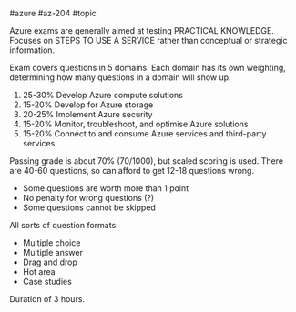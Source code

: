 #azure #az-204 #topic 

Azure exams are generally aimed at testing PRACTICAL KNOWLEDGE.
Focuses on STEPS TO USE A SERVICE rather than conceptual or strategic information.

Exam covers questions in 5 domains.
Each domain has its own weighting, determining how many questions in a domain will show up.
1. 25-30% Develop Azure compute solutions
2. 15-20% Develop for Azure storage
3. 20-25% Implement Azure security
4. 15-20% Monitor, troubleshoot, and optimise Azure solutions
5. 15-20% Connect to and consume Azure services and third-party services

Passing grade is about 70% (70/1000), but scaled scoring is used.
There are 40-60 questions, so can afford to get 12-18 questions wrong.
- Some questions are worth more than 1 point
- No penalty for wrong questions (?)
- Some questions cannot be skipped

All sorts of question formats:
- Multiple choice
- Multiple answer
- Drag and drop
- Hot area
- Case studies

Duration of 3 hours.